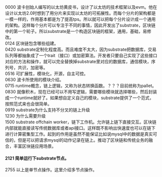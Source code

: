 0000 波卡创始人编写的以太坊黄皮书，设计了以太坊的技术框架以及evm。他在设计以太坊2.0时想到了用分片来实现以太坊的可拓展性。而每个分片的架构都是一模一样的，作用基本都是为了提高tps。所以就可以把每个分片设计成一个通用的架构。这样每个分片可以专注于不同的事情，因此开发出了substrate，区块链中的第一个轮子。所以substrate是一个构造区块链的框架，通用，基础，易修改。  
0124 区块链包含哪些组建。  
0420 substrate定制化程度高。而且难度不太大，因为substrate把数据库，交易队列等都抽象成了一个trait（接口）或加密算法。开发者只要自己实现了这些接口对应的方法和操作，就可以完全替换掉substrate里对应的数据库，通信模块，序列号，共识，加密等。  
0516 可扩展性，模块化，开源，自主可控。  
0630 波卡所使用的模块介绍。    
0715 runtime概念，链上逻辑，又称为状态转换函数。？？？目前统称为pallet。  
0830 就像积木，现在已经可以不用写逻辑，需要哪些模块就选择哪些，然后封装成一个runtime就好了。如果想自定义自己的模块，substrate提供了一个范式，按照范式来也会很简单。  
0919 substrate为什么支持不分叉的链上升级  
1230 为什么需要升级    
1500 substrate offchain worker，链下工作机。允许链上链下直接交互。区块链内部就能直接读写传统数据库或者api接口。这样既不影响出快速度也可以在链下进行计算密集型工作。起到的作用是虽然不能保证比如说mysql中的数据是真实可信的，但是可以把请求mysql的动作记录在链上。推动了区块链和传统业务的融合，丰富区块链应用场景。  
#### 2121 简单运行下substrate节点。  
2755 以上是单节点操作。这里介绍多节点操作。  